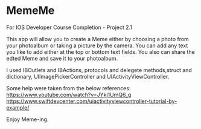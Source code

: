 # MemeMe
For IOS Developer Course Completion - Project 2.1

This app will allow you to create a Meme either by choosing a photo from your photoalbum or taking a picture by the camera. You can add any text you like to add
either at the top or bottom text fields. You also can share the edted Meme and save it to your photoalbum.

I used IBOutlets and IBActions, protocols and delegete methods,struct and dictionary, UIImagePickerController and UIActivityViewController.

Some help were taken from the below references:
https://www.youtube.com/watch?v=JYkj1UmQ6_g
https://www.swiftdevcenter.com/uiactivityviewcontroller-tutorial-by-example/

Enjoy Meme-ing.
